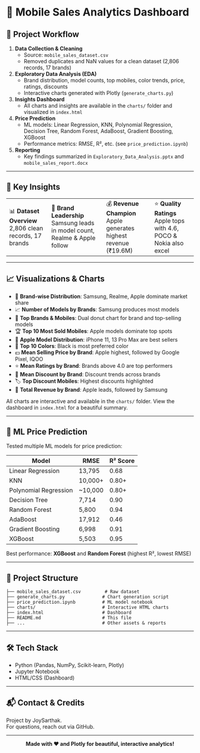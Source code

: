 
# 📱 Mobile Sales Analytics Dashboard

## 🚀 Project Workflow

1. **Data Collection & Cleaning**  
	- Source: `mobile_sales_dataset.csv`  
	- Removed duplicates and NaN values for a clean dataset (2,806 records, 17 brands)
2. **Exploratory Data Analysis (EDA)**  
	- Brand distribution, model counts, top mobiles, color trends, price, ratings, discounts
	- Interactive charts generated with Plotly (`generate_charts.py`)
3. **Insights Dashboard**  
	- All charts and insights are available in the `charts/` folder and visualized in `index.html`
4. **Price Prediction**  
	- ML models: Linear Regression, KNN, Polynomial Regression, Decision Tree, Random Forest, AdaBoost, Gradient Boosting, XGBoost  
	- Performance metrics: RMSE, R², etc. (see `price_prediction.ipynb`)
5. **Reporting**  
	- Key findings summarized in `Exploratory_Data_Analysis.pptx` and `mobile_sales_report.docx`

---

## 🌟 Key Insights

<table><tr>
<td>📊 <b>Dataset Overview</b><br>2,806 clean records, 17 brands</td>
<td>🏢 <b>Brand Leadership</b><br>Samsung leads in model count, Realme & Apple follow</td>
<td>💰 <b>Revenue Champion</b><br>Apple generates highest revenue (₹19.6M)</td>
<td>⭐ <b>Quality Ratings</b><br>Apple tops with 4.6, POCO & Nokia also excel</td>
</tr></table>

---

## 📈 Visualizations & Charts

- 🥧 **Brand-wise Distribution**: Samsung, Realme, Apple dominate market share
- 📈 **Number of Models by Brands**: Samsung produces most models
- 🎯 **Top Brands & Mobiles**: Dual donut chart for brand and top-selling models
- 🏆 **Top 10 Most Sold Mobiles**: Apple models dominate top spots
- 🍎 **Apple Model Distribution**: iPhone 11, 13 Pro Max are best sellers
- 🎨 **Top 10 Colors**: Black is most preferred color
- 💵 **Mean Selling Price by Brand**: Apple highest, followed by Google Pixel, IQOO
- ⭐ **Mean Ratings by Brand**: Brands above 4.0 are top performers
- 💸 **Mean Discount by Brand**: Discount trends across brands
- 🏷️ **Top Discount Mobiles**: Highest discounts highlighted
- 🏦 **Total Revenue by Brand**: Apple leads, followed by Samsung

All charts are interactive and available in the `charts/` folder. View the dashboard in `index.html` for a beautiful summary.

---

## 🤖 ML Price Prediction

Tested multiple ML models for price prediction:

| Model                | RMSE      | R² Score |
|----------------------|-----------|----------|
| Linear Regression    | 13,795    | 0.68     |
| KNN                  | 10,000+   | 0.80+    |
| Polynomial Regression| ~10,000   | 0.80+    |
| Decision Tree        | 7,714     | 0.90     |
| Random Forest        | 5,800     | 0.94     |
| AdaBoost             | 17,912    | 0.46     |
| Gradient Boosting    | 6,998     | 0.91     |
| XGBoost              | 5,503     | 0.95     |

Best performance: **XGBoost** and **Random Forest** (highest R², lowest RMSE)

---

## 📂 Project Structure

```
├── mobile_sales_dataset.csv         # Raw dataset
├── generate_charts.py              # Chart generation script
├── price_prediction.ipynb          # ML model notebook
├── charts/                         # Interactive HTML charts
├── index.html                      # Dashboard
├── README.md                       # This file
├── ...                             # Other assets & reports
```

---

## 🛠️ Tech Stack

- Python (Pandas, NumPy, Scikit-learn, Plotly)
- Jupyter Notebook
- HTML/CSS (Dashboard)

---

## 📬 Contact & Credits

Project by JoySarthak.  
For questions, reach out via GitHub.

---

<p align="center"><b>Made with ❤️ and Plotly for beautiful, interactive analytics!</b></p>
